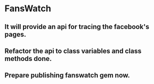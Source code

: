 # FansWatch

## It will provide an api for tracing the facebook's pages.

## Refactor the api to class variables and class methods done.

## Prepare publishing fanswatch gem now.
